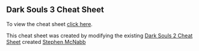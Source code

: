 ## Dark Souls 3 Cheat Sheet

To view the cheat sheet [click here]().

This cheat sheet was created by modifying the existing [Dark Souls 2 Cheat Sheet](https://github.com/smcnabb/dark-souls-2-cheat-sheet/tree/gh-pages) created [Stephen McNabb](https://github.com/smcnabb)
